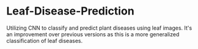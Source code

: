 # Leaf-Disease-Prediction
Utilizing CNN to classify and predict plant diseases using leaf images. It's an improvement over previous versions as this is a more generalized classification of leaf diseases.
